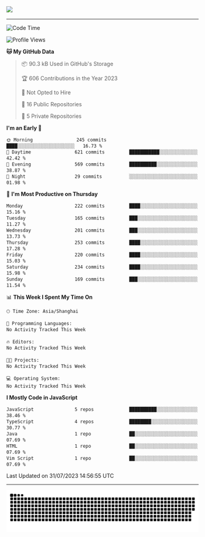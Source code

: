 <picture>
  <source
    srcset="https://github-readme-stats.vercel.app/api?username=kevinxft&show_icons=true&theme=dark"
    media="(prefers-color-scheme: dark)"
  />
  <source
    srcset="https://github-readme-stats.vercel.app/api?username=kevinxft&show_icons=true"
    media="(prefers-color-scheme: light), (prefers-color-scheme: no-preference)"
  />
  <img src="https://github-readme-stats.vercel.app/api?username=kevinxft&show_icons=true" />
</picture>

---

<!--START_SECTION:waka-->
![Code Time](http://img.shields.io/badge/Code%20Time-1%2C123%20hrs%201%20min-blue)

![Profile Views](http://img.shields.io/badge/Profile%20Views-30-blue)

**🐱 My GitHub Data** 

> 📦 90.3 kB Used in GitHub's Storage 
 > 
> 🏆 606 Contributions in the Year 2023
 > 
> 🚫 Not Opted to Hire
 > 
> 📜 16 Public Repositories 
 > 
> 🔑 5 Private Repositories 
 > 
**I'm an Early 🐤** 

```text
🌞 Morning                245 commits         ████░░░░░░░░░░░░░░░░░░░░░   16.73 % 
🌆 Daytime                621 commits         ███████████░░░░░░░░░░░░░░   42.42 % 
🌃 Evening                569 commits         ██████████░░░░░░░░░░░░░░░   38.87 % 
🌙 Night                  29 commits          ░░░░░░░░░░░░░░░░░░░░░░░░░   01.98 % 
```
📅 **I'm Most Productive on Thursday** 

```text
Monday                   222 commits         ████░░░░░░░░░░░░░░░░░░░░░   15.16 % 
Tuesday                  165 commits         ███░░░░░░░░░░░░░░░░░░░░░░   11.27 % 
Wednesday                201 commits         ███░░░░░░░░░░░░░░░░░░░░░░   13.73 % 
Thursday                 253 commits         ████░░░░░░░░░░░░░░░░░░░░░   17.28 % 
Friday                   220 commits         ████░░░░░░░░░░░░░░░░░░░░░   15.03 % 
Saturday                 234 commits         ████░░░░░░░░░░░░░░░░░░░░░   15.98 % 
Sunday                   169 commits         ███░░░░░░░░░░░░░░░░░░░░░░   11.54 % 
```


📊 **This Week I Spent My Time On** 

```text
🕑︎ Time Zone: Asia/Shanghai

💬 Programming Languages: 
No Activity Tracked This Week

🔥 Editors: 
No Activity Tracked This Week

🐱‍💻 Projects: 
No Activity Tracked This Week

💻 Operating System: 
No Activity Tracked This Week
```

**I Mostly Code in JavaScript** 

```text
JavaScript               5 repos             ██████████░░░░░░░░░░░░░░░   38.46 % 
TypeScript               4 repos             ████████░░░░░░░░░░░░░░░░░   30.77 % 
Java                     1 repo              ██░░░░░░░░░░░░░░░░░░░░░░░   07.69 % 
HTML                     1 repo              ██░░░░░░░░░░░░░░░░░░░░░░░   07.69 % 
Vim Script               1 repo              ██░░░░░░░░░░░░░░░░░░░░░░░   07.69 % 
```




 Last Updated on 31/07/2023 14:56:55 UTC
<!--END_SECTION:waka-->

---

<picture>
  <source media="(prefers-color-scheme: dark)" srcset="https://raw.githubusercontent.com/lxfriday/lxfriday/output/github-contribution-grid-snake-dark.svg">
  <source media="(prefers-color-scheme: light)" srcset="https://raw.githubusercontent.com/lxfriday/lxfriday/output/github-contribution-grid-snake.svg">
  <img alt="github contribution grid snake animation" src="https://raw.githubusercontent.com/lxfriday/lxfriday/output/github-contribution-grid-snake.svg">
</picture>